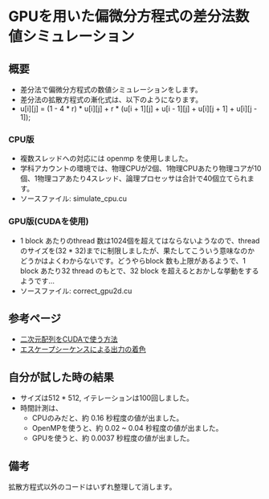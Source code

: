 # GPUを用いた偏微分方程式の差分法数値シミュレーション

## 概要

- 差分法で偏微分方程式の数値シミュレーションをします。
- 差分法の拡散方程式の漸化式は、以下のようになります。
- u\[i\]\[j\] = (1 - 4 * r) * u\[i\]\[j\] + r * (u\[i + 1\]\[j\] + u\[i - 1\]\[j\] + u\[i\]\[j + 1\] + u\[i\]\[j - 1\]);


### CPU版

- 複数スレッドへの対応には openmp を使用しました。
- 学科アカウントの環境では、物理CPUが2個、1物理CPUあたり物理コアが10個、1物理コアあたり4スレッド、論理プロセッサは合計で40個立てられます。
- ソースファイル: simulate\_cpu.cu

### GPU版(CUDAを使用)

- 1 block あたりのthread 数は1024個を超えてはならないようなので、thread のサイズを(32 * 32)までに制限しましたが、果たしてこういう意味なのかどうかはよくわからないです。どうやらblock 数も上限があるようで、1 block あたり32 thread のもとで、32 block を超えるとおかしな挙動をするようです...
- ソースファイル: correct\_gpu2d.cu

## 参考ページ

- [二次元配列をCUDAで使う方法](https://stackoverflow.com/questions/35771430/cudamallocpitch-and-cudamemcpy2d)
- [エスケープシーケンスによる出力の着色](https://www.mm2d.net/main/prog/c/console-03.html)

## 自分が試した時の結果

- サイズは512 * 512, イテレーションは100回しました。
- 時間計測は、
    - CPUのみだと、約 0.16 秒程度の値が出ました。
    - OpenMPを使うと、約 0.02 ~ 0.04 秒程度の値が出ました。
    - GPUを使うと、約 0.0037 秒程度の値が出ました。

## 備考

拡散方程式以外のコードはいずれ整理して消します。
